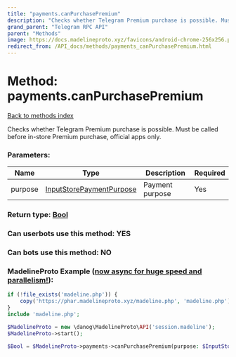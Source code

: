 ```yaml
---
title: "payments.canPurchasePremium"
description: "Checks whether Telegram Premium purchase is possible. Must be called before in-store Premium purchase, official apps only."
grand_parent: "Telegram RPC API"
parent: "Methods"
image: https://docs.madelineproto.xyz/favicons/android-chrome-256x256.png
redirect_from: /API_docs/methods/payments_canPurchasePremium.html
---
```

# Method: payments.canPurchasePremium
[Back to methods index](index.html)



Checks whether Telegram Premium purchase is possible. Must be called before in-store Premium purchase, official apps only.

### Parameters:

| Name     |    Type       | Description | Required |
|----------|---------------|-------------|----------|
|purpose|[InputStorePaymentPurpose](/API_docs/types/InputStorePaymentPurpose.html) | Payment purpose | Yes|


### Return type: [Bool](/API_docs/types/Bool.html)

### Can userbots use this method: **YES**

### Can bots use this method: **NO**


### MadelineProto Example ([now async for huge speed and parallelism!](https://docs.madelineproto.xyz/docs/ASYNC.html)):


```php
if (!file_exists('madeline.php')) {
    copy('https://phar.madelineproto.xyz/madeline.php', 'madeline.php');
}
include 'madeline.php';

$MadelineProto = new \danog\MadelineProto\API('session.madeline');
$MadelineProto->start();

$Bool = $MadelineProto->payments->canPurchasePremium(purpose: $InputStorePaymentPurpose, );
```

